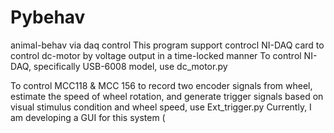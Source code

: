 # Pybehav
animal-behav via daq control
This program support controcl NI-DAQ card to control dc-motor by voltage output in a time-locked manner
To control NI-DAQ, specifically USB-6008 model, use dc_motor.py


To control MCC118 & MCC 156 to record two encoder signals from wheel, estimate the speed of wheel rotation, and generate trigger signals based on visual stimulus condition and wheel speed, 
use Ext_trigger.py
Currently, I am developing a GUI for this system ( 
